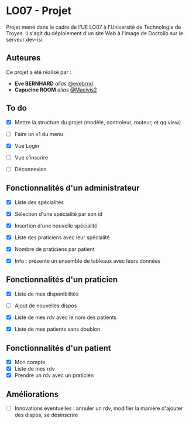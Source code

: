 # LO07 - Projet

Projet mené dans le cadre de l'UE LO07 à l'Université de Technologie de Troyes. Il s'agit du déploiement d'un site Web à l'image de Doctolib sur le serveur dev-isi.

## Auteures
Ce projet a été réalisé par :
* **Eve BERNHARD** _alias_ [@evebrnd](https://github.com/evebrnd)
* **Capucine ROOM** _alias_ [@Maeivis2](https://github.com/Maeivis2)


## To do
- [X] Mettre la structure du projet (modèle, controleur, routeur, et qq view)
- [ ] Faire un v1 du menu
- [x] Vue Login
- [ ] Vue s'inscrire
- [ ] Déconnexion


## Fonctionnalités d'un administrateur
- [X] Liste des spécialités
- [X] Sélection d'une spécialité par son id
- [X] Insertion d'une nouvelle spécialité
- [X] Liste des praticiens avec leur spécialité
- [X] Nombre de praticiens par patient
- [X] Info : présente un ensemble de tableaux avec leurs données

 
## Fonctionnalités d'un praticien
- [X] Liste de mes disponibilités
- [ ] Ajout de nouvelles dispos
- [X] Liste de mes rdv avec le nom des patients
- [X] Liste de mes patients sans doublon


## Fonctionnalités d'un patient
- [x] Mon compte
- [x] Liste de mes rdv
- [x] Prendre un rdv avec un praticien

## Améliorations
- [ ] Innovations éventuelles : annuler un rdv, modifier la manière d'ajouter des dispos, se désinscrire
